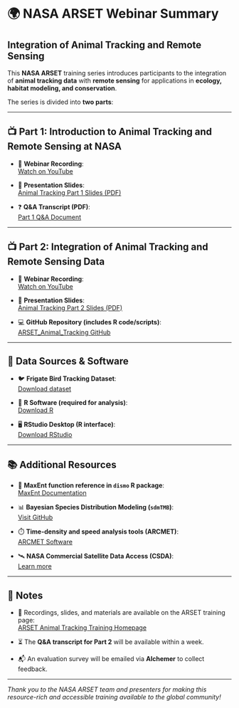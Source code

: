 # 🌍 NASA ARSET Webinar Summary  
## Integration of Animal Tracking and Remote Sensing

This **NASA ARSET** training series introduces participants to the integration of **animal tracking data** with **remote sensing** for applications in **ecology, habitat modeling, and conservation**.

The series is divided into **two parts**:

---

## 📺 Part 1: Introduction to Animal Tracking and Remote Sensing at NASA

- 🔗 **Webinar Recording**:  
  [Watch on YouTube](https://www.youtube.com/watch?v=M4oTCKS5mWg)

- 📑 **Presentation Slides**:  
  [Animal Tracking Part 1 Slides (PDF)](https://appliedsciences.nasa.gov/sites/default/files/2025-05/AnimalTracking_Part1_FINAL_v2.pdf)

- ❓ **Q&A Transcript (PDF)**:  
  [Part 1 Q&A Document](https://appliedsciences.nasa.gov/sites/default/files/2025-05/IOA%20Part%201%20Q%26A%20Session%20.docx.pdf)

---

## 📺 Part 2: Integration of Animal Tracking and Remote Sensing Data

- 🔗 **Webinar Recording**:  
  [Watch on YouTube](https://www.youtube.com/watch?v=xVFU4qHtvW8)

- 📑 **Presentation Slides**:  
  [Animal Tracking Part 2 Slides (PDF)](https://appliedsciences.nasa.gov/sites/default/files/2025-05/AnimalTracking_Part2_FINAL_v2.pdf)

- 💻 **GitHub Repository (includes R code/scripts)**:  
  [ARSET_Animal_Tracking GitHub](https://github.com/NASAARSET/ARSET_Animal_Tracking)

---

## 📁 Data Sources & Software

- 🐦 **Frigate Bird Tracking Dataset**:  
  [Download dataset](https://doi.org/10.24431/rw1k8ez)

- 🔢 **R Software (required for analysis)**:  
  [Download R](https://www.r-project.org/)

- 🖥️ **RStudio Desktop (R interface)**:  
  [Download RStudio](https://posit.co/download/rstudio-desktop/)

---

## 📚 Additional Resources

- 📘 **MaxEnt function reference in `dismo` R package**:  
  [MaxEnt Documentation](https://search.r-project.org/CRAN/refmans/dismo/html/maxent.html)

- 📊 **Bayesian Species Distribution Modeling (`sdmTMB`)**:  
  [Visit GitHub](https://github.com/pbs-assess/sdmTMB)

- ⏱️ **Time-density and speed analysis tools (ARCMET)**:  
  [ARCMET Software](http://www.movementecology.net/arcmet_software.html)

- 🛰️ **NASA Commercial Satellite Data Access (CSDA)**:  
  [Learn more](https://www.earthdata.nasa.gov/about/csda)

---

## 📝 Notes

- 🔄 Recordings, slides, and materials are available on the ARSET training page:  
  [ARSET Animal Tracking Training Homepage](https://appliedsciences.nasa.gov/get-involved/training/english/arset-introduction-integration-animal-tracking-and-remote-sensing)

- ⏳ The **Q&A transcript for Part 2** will be available within a week.

- 📬 An evaluation survey will be emailed via **Alchemer** to collect feedback.

---

_Thank you to the NASA ARSET team and presenters for making this resource-rich and accessible training available to the global community!_
